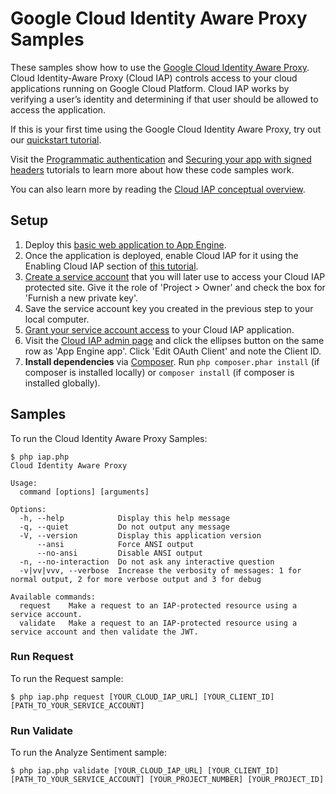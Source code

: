 # Google Cloud Identity Aware Proxy Samples

These samples show how to use the [Google Cloud Identity Aware Proxy][iap]. Cloud Identity-Aware Proxy (Cloud IAP) controls access to your cloud applications running on Google Cloud Platform. Cloud IAP works by verifying a user’s identity and determining if that user should be allowed to access the application.

If this is your first time using the Google Cloud Identity Aware Proxy, try out our [quickstart tutorial][iap-quickstart].

Visit the [Programmatic authentication][iap-programmatic-authentication] and [Securing your app with signed headers][iap-signed-headers] tutorials to learn more about how these code samples work.

You can also learn more by reading the [Cloud IAP conceptual overview][iap-conceptual-overview].

## Setup

1. Deploy this [basic web application to App Engine][iap-app-engine].
1. Once the application is deployed, enable Cloud IAP for it using the Enabling Cloud IAP section of [this tutorial][iap-enable].
1. [Create a service account][create-service-account] that you will later use to access your Cloud IAP protected site. Give it the role of 'Project > Owner' and check the box for 'Furnish a new private key'.
1. Save the service account key you created in the previous step to your local computer.
1. [Grant your service account access][iap-manage-access] to your Cloud IAP application.
1. Visit the [Cloud IAP admin page][iap-console] and click the ellipses button on the same row as 'App Engine app'. Click 'Edit OAuth Client' and note the Client ID.
1. **Install dependencies** via [Composer][composer]. Run `php composer.phar install` (if composer is installed locally) or `composer install` (if composer is installed globally).

## Samples

To run the Cloud Identity Aware Proxy Samples:

    $ php iap.php
    Cloud Identity Aware Proxy

    Usage:
      command [options] [arguments]

    Options:
      -h, --help            Display this help message
      -q, --quiet           Do not output any message
      -V, --version         Display this application version
          --ansi            Force ANSI output
          --no-ansi         Disable ANSI output
      -n, --no-interaction  Do not ask any interactive question
      -v|vv|vvv, --verbose  Increase the verbosity of messages: 1 for normal output, 2 for more verbose output and 3 for debug

    Available commands:
      request    Make a request to an IAP-protected resource using a service account.
      validate   Make a request to an IAP-protected resource using a service account and then validate the JWT.

### Run Request

To run the Request sample:

    $ php iap.php request [YOUR_CLOUD_IAP_URL] [YOUR_CLIENT_ID] [PATH_TO_YOUR_SERVICE_ACCOUNT]

### Run Validate

To run the Analyze Sentiment sample:

    $ php iap.php validate [YOUR_CLOUD_IAP_URL] [YOUR_CLIENT_ID] [PATH_TO_YOUR_SERVICE_ACCOUNT] [YOUR_PROJECT_NUMBER] [YOUR_PROJECT_ID]

[iap]: http://cloud.google.com/iap
[iap-quickstart]: https://cloud.google.com/iap/docs/app-engine-quickstart
[iap-app-engine]: https://github.com/GoogleCloudPlatform/python-docs-samples/tree/master/iap/app_engine_app
[iap-enable]: https://cloud.google.com/iap/docs/app-engine-quickstart#enabling_iap
[create-service-account]: https://console.cloud.google.com/iam-admin/serviceaccounts?_ga=2.249998854.-1228762175.1480648951
[iap-manage-access]: https://cloud.google.com/iap/docs/managing-access
[iap-console]: https://console.cloud.google.com/iam-admin/iap
[composer]: http://getcomposer.org/doc/00-intro.md
[iap-programmatic-authentication]: https://cloud.google.com/iap/docs/authentication-howto#authenticating_from_a_service_account
[iap-signed-headers]: https://cloud.google.com/iap/docs/signed-headers-howto
[iap-conceptual-overview]: https://cloud.google.com/iap/docs/concepts-overview